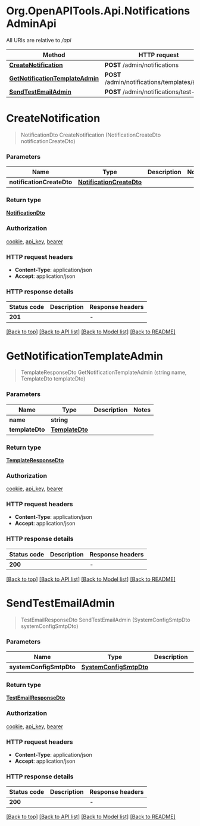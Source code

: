 # Org.OpenAPITools.Api.NotificationsAdminApi

All URIs are relative to */api*

| Method | HTTP request | Description |
|--------|--------------|-------------|
| [**CreateNotification**](NotificationsAdminApi.md#createnotification) | **POST** /admin/notifications |  |
| [**GetNotificationTemplateAdmin**](NotificationsAdminApi.md#getnotificationtemplateadmin) | **POST** /admin/notifications/templates/{name} |  |
| [**SendTestEmailAdmin**](NotificationsAdminApi.md#sendtestemailadmin) | **POST** /admin/notifications/test-email |  |

<a id="createnotification"></a>
# **CreateNotification**
> NotificationDto CreateNotification (NotificationCreateDto notificationCreateDto)




### Parameters

| Name | Type | Description | Notes |
|------|------|-------------|-------|
| **notificationCreateDto** | [**NotificationCreateDto**](NotificationCreateDto.md) |  |  |

### Return type

[**NotificationDto**](NotificationDto.md)

### Authorization

[cookie](../README.md#cookie), [api_key](../README.md#api_key), [bearer](../README.md#bearer)

### HTTP request headers

 - **Content-Type**: application/json
 - **Accept**: application/json


### HTTP response details
| Status code | Description | Response headers |
|-------------|-------------|------------------|
| **201** |  |  -  |

[[Back to top]](#) [[Back to API list]](../../README.md#documentation-for-api-endpoints) [[Back to Model list]](../../README.md#documentation-for-models) [[Back to README]](../../README.md)

<a id="getnotificationtemplateadmin"></a>
# **GetNotificationTemplateAdmin**
> TemplateResponseDto GetNotificationTemplateAdmin (string name, TemplateDto templateDto)




### Parameters

| Name | Type | Description | Notes |
|------|------|-------------|-------|
| **name** | **string** |  |  |
| **templateDto** | [**TemplateDto**](TemplateDto.md) |  |  |

### Return type

[**TemplateResponseDto**](TemplateResponseDto.md)

### Authorization

[cookie](../README.md#cookie), [api_key](../README.md#api_key), [bearer](../README.md#bearer)

### HTTP request headers

 - **Content-Type**: application/json
 - **Accept**: application/json


### HTTP response details
| Status code | Description | Response headers |
|-------------|-------------|------------------|
| **200** |  |  -  |

[[Back to top]](#) [[Back to API list]](../../README.md#documentation-for-api-endpoints) [[Back to Model list]](../../README.md#documentation-for-models) [[Back to README]](../../README.md)

<a id="sendtestemailadmin"></a>
# **SendTestEmailAdmin**
> TestEmailResponseDto SendTestEmailAdmin (SystemConfigSmtpDto systemConfigSmtpDto)




### Parameters

| Name | Type | Description | Notes |
|------|------|-------------|-------|
| **systemConfigSmtpDto** | [**SystemConfigSmtpDto**](SystemConfigSmtpDto.md) |  |  |

### Return type

[**TestEmailResponseDto**](TestEmailResponseDto.md)

### Authorization

[cookie](../README.md#cookie), [api_key](../README.md#api_key), [bearer](../README.md#bearer)

### HTTP request headers

 - **Content-Type**: application/json
 - **Accept**: application/json


### HTTP response details
| Status code | Description | Response headers |
|-------------|-------------|------------------|
| **200** |  |  -  |

[[Back to top]](#) [[Back to API list]](../../README.md#documentation-for-api-endpoints) [[Back to Model list]](../../README.md#documentation-for-models) [[Back to README]](../../README.md)

